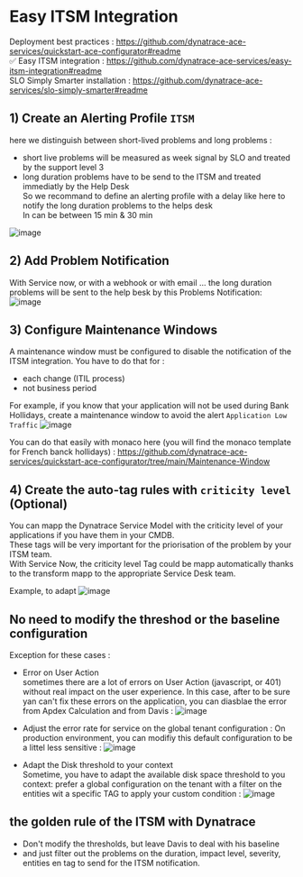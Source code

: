 # Easy ITSM Integration 

Deployment best practices : https://github.com/dynatrace-ace-services/quickstart-ace-configurator#readme  
✅ Easy ITSM integration : https://github.com/dynatrace-ace-services/easy-itsm-integration#readme  
SLO Simply Smarter installation : https://github.com/dynatrace-ace-services/slo-simply-smarter#readme  

## 1) Create an Alerting Profile `ITSM`  

here we distinguish between short-lived problems and long problems :  
- short live problems will be measured as week signal by SLO and treated  by the support level 3  
- long duration problems have to be send to the ITSM and treated immediatly by the Help Desk  
So we recommand to define an alerting profile with a delay like here to notify the long duration problems to the helps desk  
In can be between 15 min & 30 min 

![image](https://user-images.githubusercontent.com/40337213/213877403-f0318bcf-79f5-407e-90fe-eb1e52264e34.png)

## 2) Add Problem Notification  

With Service now, or with a webhook or with email ... the long duration problems will be sent to the help besk by this Problems Notification:  
![image](https://user-images.githubusercontent.com/40337213/213877803-35863688-813f-470b-a76e-1510deb8b085.png)

## 3) Configure Maintenance Windows  

A maintenance window must be configured to disable the notification of the ITSM integration.
You have to do that for :  
- each change (ITIL process)
- not business period  

For example, if you know that your application will not be used during Bank Hollidays, create a maintenance window to avoid the alert `Application Low Traffic`
![image](https://user-images.githubusercontent.com/40337213/213878253-a7875502-dc8c-4d9e-9f47-89578ea7a56d.png)

You can do that easily with monaco here (you will find the monaco template for French banck hollidays) : 
https://github.com/dynatrace-ace-services/quickstart-ace-configurator/tree/main/Maintenance-Window

## 4) Create the auto-tag rules with `criticity level` (Optional)  
You can mapp the Dynatrace Service Model with the criticity level of your applications if you have them in your CMDB.  
These tags will be very important for the priorisation of the problem by your ITSM team.   
With Service Now, the criticity level Tag could be mapp automatically thanks to the transform mapp to the appropriate Service Desk team.  

Example, to adapt 
![image](https://user-images.githubusercontent.com/40337213/213879778-963c0bdd-f505-4db6-839c-b5c0af1b8d2a.png)


## No need to modify the threshod or the baseline configuration  
Exception for these cases :  

-  Error on User Action  
sometimes there are a lot of errors on User Action (javascript, or 401) without real impact on the user experience. In this case, after to be sure yan can't fix these errors on the application, you can diasblae the error from Apdex Calculation and from Davis : 
![image](https://user-images.githubusercontent.com/40337213/213878007-6ad4f145-3aa9-413b-bd5c-bbb016a03325.png)

- Adjust the error rate for service on the global tenant configuration : 
On production environment, you can modifiy this default configuration to be a littel less sensitive : 
![image](https://user-images.githubusercontent.com/40337213/213878638-e99c7398-88ce-4233-8caf-20c0d430440d.png)

- Adapt the Disk threshold to your context  
Sometime, you have to adapt the available disk space threshold to you context: 
prefer a global configuration on the tenant with a filter on the entities wit a specific TAG to apply your custom condition : 
![image](https://user-images.githubusercontent.com/40337213/213878888-f1b62ab5-9d52-4b4d-8bf1-1d223c9597a1.png)


## the golden rule of the ITSM with Dynatrace
- Don't modify the thresholds, but leave Davis to deal with his baseline  
- and just filter out the problems on the duration, impact level, severity, entities en tag to send for the ITSM notification.








